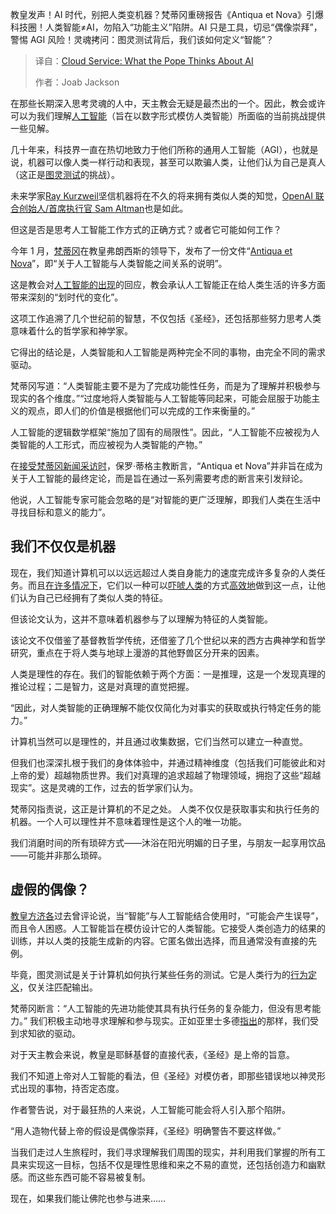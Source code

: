 <!--
title: 云服务：教皇对人工智能的看法
cover: https://cdn.thenewstack.io/media/2025/04/c9293e86-rick-govic-oghdmpuwo2s-unsplash.jpg
summary: 教皇发声！AI 时代，别把人类变机器？梵蒂冈重磅报告《Antiqua et Nova》引爆科技圈！人类智能≠AI，勿陷入“功能主义”陷阱。AI 只是工具，切忌“偶像崇拜”，警惕 AGI 风险！灵魂拷问：图灵测试背后，我们该如何定义“智能”？
-->

教皇发声！AI 时代，别把人类变机器？梵蒂冈重磅报告《Antiqua et Nova》引爆科技圈！人类智能≠AI，勿陷入“功能主义”陷阱。AI 只是工具，切忌“偶像崇拜”，警惕 AGI 风险！灵魂拷问：图灵测试背后，我们该如何定义“智能”？

> 译自：[Cloud Service: What the Pope Thinks About AI](https://thenewstack.io/cloud-service-what-the-pope-thinks-about-ai/)
> 
> 作者：Joab Jackson

在那些长期深入思考灵魂的人中，天主教会无疑是最杰出的一个。因此，教会或许可以为我们理解[人工智能](https://thenewstack.io/ai/)（旨在以数字形式模仿人类智能）所面临的当前挑战提供一些见解。

几十年来，科技界一直在热切地致力于他们所称的通用人工智能（AGI），也就是说，机器可以像人类一样行动和表现，甚至可以欺骗人类，让他们认为自己是真人（这正是[图灵测试](https://thenewstack.io/happy-birthday-alan-turing-also-sorry/)的挑战）。

未来学家[Ray Kurzweil](https://thenewstack.io/ray-kurzweil-wants-to-upload-your-brain-to-the-cloud/)坚信机器将在不久的将来拥有类似人类的知觉，[OpenAI 联合创始人/首席执行官 Sam Altman](https://blog.samaltman.com/reflections)也是如此。

但这是否是思考人工智能工作方式的正确方式？或者它可能如何工作？

今年 1 月，[梵蒂冈](https://www.vatican.va/content/vatican/en.html)在教皇弗朗西斯的领导下，发布了一份文件“[Antiqua et Nova](https://www.vatican.va/roman_curia/congregations/cfaith/documents/rc_ddf_doc_20250128_antiqua-et-nova_en.html)”，即“关于人工智能与人类智能之间关系的说明”。

这是教会对[人工智能的出现](https://thenewstack.io/how-to-generate-ai-from-a-database-bruce-momjian/)的回应，教会承认人工智能正在给人类生活的许多方面带来深刻的“划时代的变化”。

这项工作追溯了几个世纪前的智慧，不仅包括《圣经》，还包括那些努力思考人类意味着什么的哲学家和神学家。

它得出的结论是，人类智能和人工智能是两种完全不同的事物，由完全不同的需求驱动。

梵蒂冈写道：“人类智能主要不是为了完成功能性任务，而是为了理解并积极参与现实的各个维度。”“过度地将人类智能与人工智能等同起来，可能会屈服于功能主义的观点，即人们的价值是根据他们可以完成的工作来衡量的。”

人工智能的逻辑数学框架“施加了固有的局限性”。因此，“人工智能不应被视为人类智能的人工形式，而应被视为人类智能的产物。”

在[接受梵蒂冈新闻采访时](https://www.vaticannews.va/en/vatican-city/news/2025-01/holy-see-artificial-intelligence-antiqua-nova-paul-tighe-educati.html)，保罗·蒂格主教断言，“Antiqua et Nova”并非旨在成为关于人工智能的最终定论，而是旨在通过一系列需要考虑的断言来引发辩论。

他说，人工智能专家可能会忽略的是“对智能的更广泛理解，即我们人类在生活中寻找目标和意义的能力”。

## 我们不仅仅是机器

现在，我们知道计算机可以以远远超过人类自身能力的速度完成许多复杂的人类任务。而且[在许多情况下](https://thenewstack.io/alphagos-win-human-go-champion-means-ai/)，它们以一种可以[吓唬人类](https://www.nytimes.com/2022/07/23/technology/google-engineer-artificial-intelligence.html)的方式[高效地](https://thenewstack.io/how-canva-keeps-its-image-metadata-fresh/)做到这一点，让他们认为自己已经拥有了类似人类的特征。

但该论文认为，这并不意味着机器参与了以理解为特征的人类智能。

该论文不仅借鉴了基督教哲学传统，还借鉴了几个世纪以来的西方古典神学和哲学研究，重点在于将人类与地球上漫游的其他野兽区分开来的因素。

人类是理性的存在。我们的智能依赖于两个方面：一是推理，这是一个发现真理的推论过程；二是智力，这是对真理的直觉把握。

“因此，对人类智能的正确理解不能仅仅简化为对事实的获取或执行特定任务的能力。”

计算机当然可以是理性的，并且通过收集数据，它们当然可以建立一种直觉。

但我们也深深扎根于我们的身体体验中，并通过精神维度（包括我们可能彼此和对上帝的爱）超越物质世界。我们对真理的追求超越了物理领域，拥抱了这些“超越现实”。这是灵魂的工作，过去的哲学家们认为。

梵蒂冈指责说，这正是计算机的不足之处。
人类不仅仅是获取事实和执行任务的机器。一个人可以理性并不意味着理性是这个人的唯一功能。

我们消磨时间的所有琐碎方式——沐浴在阳光明媚的日子里，与朋友一起享用饮品——可能并非那么琐碎。

## 虚假的偶像？

[教皇方济各](https://www.cnn.com/2025/04/18/europe/pope-francis-easter-different-intl-cmd/index.html)过去曾评论说，当“智能”与人工智能结合使用时，“可能会产生误导”，而且令人困惑。人工智能旨在模仿设计它的人类智能。它接受人类创造力的结果的训练，并以人类的技能生成新的内容。它匿名做出选择，而且通常没有直接的先例。

毕竟，图灵测试是关于计算机如何执行某些任务的测试。它是人类行为的[行为定义](https://plato.stanford.edu/entries/behaviorism/)，仅关注匹配输出。

梵蒂冈断言：“人工智能的先进功能使其具有执行任务的复杂能力，但没有思考能力。” 我们积极主动地寻求理解和参与现实。正如亚里士多德[指出](https://www.perseus.tufts.edu/hopper/text?doc=Perseus%3Atext%3A1999.01.0052)的那样，我们受到求知欲的驱动。

对于天主教会来说，教皇是耶稣基督的直接代表，《圣经》是上帝的旨意。

我们不知道上帝对人工智能的看法，但《圣经》对模仿者，即那些错误地以神灵形式出现的事物，持否定态度。

作者警告说，对于最狂热的人来说，人工智能可能会将人引入那个陷阱。

“用人造物代替上帝的假设是偶像崇拜，《圣经》明确警告不要这样做。”

当我们走过人生旅程时，我们寻求理解我们周围的现实，并利用我们掌握的所有工具来实现这一目标，包括不仅是理性思维和来之不易的直觉，还包括创造力和幽默感。而这些东西可能不容易被复制。

现在，如果我们能让佛陀也参与进来……